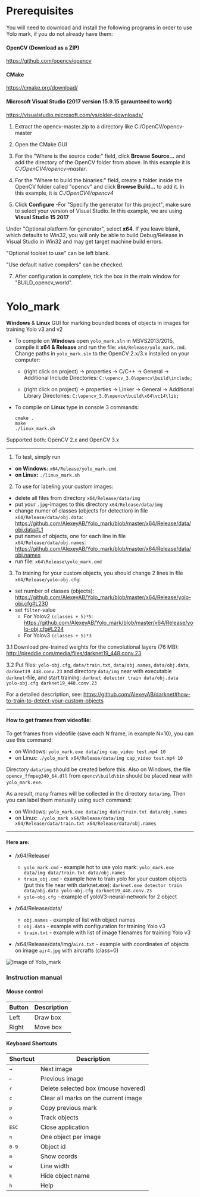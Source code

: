 # Prerequisites
You will need to download and install the following programs in order to use Yolo mark, if you do not already have them:

#### OpenCV (Download as a ZIP)

https://github.com/opencv/opencv

#### CMake

https://cmake.org/download/

#### Microsoft Visual Studio (2017 version 15.9.15 garaunteed to work)

https://visualstudio.microsoft.com/vs/older-downloads/


1. Extract the opencv-master.zip to a directory like C:/OpenCV/opencv-master

2. Open the CMake GUI

3. For the "Where is the source code:" field, click **Browse Source...** and add the directory of the OpenCV folder from above. In this example it is *C:/OpenCV4/opencv-master*.

4. For the "Where to build the binaries:" field, create a folder inside the OpenCV folder called "opencv" and click **Browse Build...** to add it. In this example, it is *C:/OpenCV4/opencv4*

5. Click **Configure**
-For "Specify the generator for this project", make sure to select your version of Visual Studio. In this example, we are using **Visual Studio 15 2017**

Under "Optional platform for generator", select **x64**. If you leave blank, which defaults to Win32, you will only be able to build Debug/Release in Visual Studio in Win32 and may get target machine build errors.

"Optional toolset to use" can  be left blank.

"Use default native compilers" can be checked.

7. After configuration is complete, tick the box in the main window for "BUILD_opencv_world".



# Yolo_mark
**Windows** & **Linux** GUI for marking bounded boxes of objects in images for training Yolo v3 and v2

* To compile on **Windows** open `yolo_mark.sln` in MSVS2013/2015, compile it **x64 & Release** and run the file: `x64/Release/yolo_mark.cmd`. Change paths in `yolo_mark.sln` to the OpenCV 2.x/3.x installed on your computer:

    * (right click on project) -> properties -> C/C++ -> General -> Additional Include Directories: `C:\opencv_3.0\opencv\build\include;`
        
    * (right click on project) -> properties -> Linker -> General -> Additional Library Directories: `C:\opencv_3.0\opencv\build\x64\vc14\lib;`

* To compile on **Linux** type in console 3 commands:
    ```
    cmake .
    make
    ./linux_mark.sh
    ```

Supported both: OpenCV 2.x and OpenCV 3.x

--------

1. To test, simply run 
  * **on Windows:** `x64/Release/yolo_mark.cmd`
  * **on Linux:** `./linux_mark.sh`

2. To use for labeling your custom images:

 * delete all files from directory `x64/Release/data/img`
 * put your `.jpg`-images to this directory `x64/Release/data/img`
 * change numer of classes (objects for detection) in file `x64/Release/data/obj.data`: https://github.com/AlexeyAB/Yolo_mark/blob/master/x64/Release/data/obj.data#L1
 * put names of objects, one for each line in file `x64/Release/data/obj.names`: https://github.com/AlexeyAB/Yolo_mark/blob/master/x64/Release/data/obj.names
 * run file: `x64\Release\yolo_mark.cmd`

3. To training for your custom objects, you should change 2 lines in file `x64/Release/yolo-obj.cfg`:

 * set number of classes (objects): https://github.com/AlexeyAB/Yolo_mark/blob/master/x64/Release/yolo-obj.cfg#L230
 * set `filter`-value 
   * For Yolov2 `(classes + 5)*5`: https://github.com/AlexeyAB/Yolo_mark/blob/master/x64/Release/yolo-obj.cfg#L224
   * For Yolov3 `(classes + 5)*3`

 3.1 Download pre-trained weights for the convolutional layers (76 MB): http://pjreddie.com/media/files/darknet19_448.conv.23 
 
 3.2 Put files: `yolo-obj.cfg`, `data/train.txt`, `data/obj.names`, `data/obj.data`, `darknet19_448.conv.23` and directory `data/img` near with executable `darknet`-file, and start training: `darknet detector train data/obj.data yolo-obj.cfg darknet19_448.conv.23`

For a detailed description, see: https://github.com/AlexeyAB/darknet#how-to-train-to-detect-your-custom-objects

----

#### How to get frames from videofile:

To get frames from videofile (save each N frame, in example N=10), you can use this command:
* on Windows: `yolo_mark.exe data/img cap_video test.mp4 10`
* on Linux: `./yolo_mark x64/Release/data/img cap_video test.mp4 10`

Directory `data/img` should be created before this. Also on Windows, the file `opencv_ffmpeg340_64.dll` from `opencv\build\bin` should be placed near with `yolo_mark.exe`.

As a result, many frames will be collected in the directory `data/img`. Then you can label them manually using such command: 
* on Windows: `yolo_mark.exe data/img data/train.txt data/obj.names`
* on Linux: `./yolo_mark x64/Release/data/img x64/Release/data/train.txt x64/Release/data/obj.names`

----

#### Here are:

* /x64/Release/
  * `yolo_mark.cmd` - example hot to use yolo mark: `yolo_mark.exe data/img data/train.txt data/obj.names`
  * `train_obj.cmd` - example how to train yolo for your custom objects (put this file near with darknet.exe): `darknet.exe detector train data/obj.data yolo-obj.cfg darknet19_448.conv.23`
  * `yolo-obj.cfg` - example of yoloV3-neural-network for 2 object
* /x64/Release/data/
  * `obj.names` - example of list with object names
  * `obj.data` - example with configuration for training Yolo v3
  * `train.txt` - example with list of image filenames for training Yolo v3
  
* /x64/Release/data/img/`air4.txt` - example with coordinates of objects on image `air4.jpg` with aircrafts (class=0)

![Image of Yolo_mark](https://habrastorage.org/files/229/f06/277/229f06277fcc49279342b7edfabbb47a.jpg)

### Instruction manual

#### Mouse control

Button | Description | 
--- | --- |
Left | Draw box
Right | Move box

#### Keyboard Shortcuts

Shortcut | Description | 
--- | --- |
<kbd>→</kbd> | Next image |
<kbd>←</kbd> | Previous image |
<kbd>r</kbd> | Delete selected box (mouse hovered) |
<kbd>c</kbd> | Clear all marks on the current image |
<kbd>p</kbd> | Copy previous mark |
<kbd>o</kbd> | Track objects |
<kbd>ESC</kbd> | Close application |
<kbd>n</kbd> | One object per image |
<kbd>0-9</kbd> | Object id |
<kbd>m</kbd> | Show coords |
<kbd>w</kbd> | Line width |
<kbd>k</kbd> | Hide object name |
<kbd>h</kbd> | Help |

